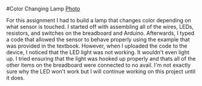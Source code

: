 #Color Changing Lamp
<a href="https://drive.google.com/file/d/160Lpvkox1JXyHrRuyPWCmvuKHMPuxiak/view?usp=sharing">Photo</a>

For this assignment I had to build a lamp that changes color depending on what sensor is touched. I started off with assembling all of the wires, LEDs, resistors, and switches on the breadboard and Arduino. Afterwards, I typed a code that allowed the sensor to behave properly using the example that was provided in the textbook. However, when I uploaded the code to the device, I noticed that the LED light was not working. It wouldn't even light up. I tried ensuring that the light was hooked up properly and thats all of the other items on the breadboard were connected to no avail. I'm not exactly sure why the LED won't work but I will continue working on this project until it does.  
